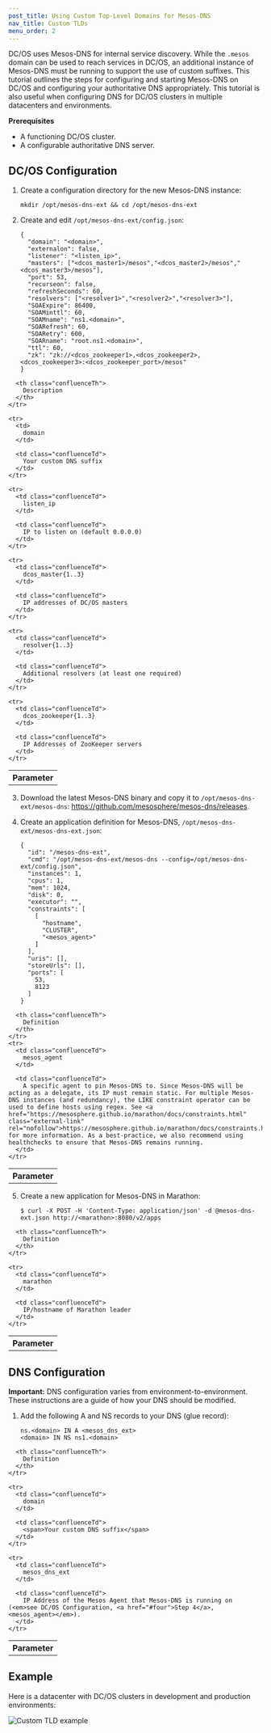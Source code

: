 ```yaml
---
post_title: Using Custom Top-Level Domains for Mesos-DNS
nav_title: Custom TLDs
menu_order: 2
---
```


DC/OS uses Mesos-DNS for internal service discovery. While the `.mesos` domain can be used to reach services in DC/OS, an additional instance of Mesos-DNS must be running to support the use of custom suffixes. This tutorial outlines the steps for configuring and starting Mesos-DNS on DC/OS and configuring your authoritative DNS appropriately. This tutorial is also useful when configuring DNS for DC/OS clusters in multiple datacenters and environments.

**Prerequisites**

*   A functioning DC/OS cluster.
*   A configurable authoritative DNS server.

## DC/OS Configuration

1.  Create a configuration directory for the new Mesos-DNS instance:

        mkdir /opt/mesos-dns-ext && cd /opt/mesos-dns-ext

2.  Create and edit `/opt/mesos-dns-ext/config.json`:

        {
          "domain": "<domain>",
          "externalon": false,
          "listener": "<listen_ip>",
          "masters": ["<dcos_master1>/mesos","<dcos_master2>/mesos","<dcos_master3>/mesos"],
          "port": 53,
          "recurseon": false,
          "refreshSeconds": 60,
          "resolvers": ["<resolver1>","<resolver2>","<resolver3>"],
          "SOAExpire": 86400,
          "SOAMinttl": 60,
          "SOAMname": "ns1.<domain>",
          "SOARefresh": 60,
          "SOARetry": 600,
          "SOARname": "root.ns1.<domain>",
          "ttl": 60,
          "zk": "zk://<dcos_zookeeper1>,<dcos_zookeeper2>,<dcos_zookeeper3>:<dcos_zookeeper_port>/mesos"
        }

<table class="table">
  <tbody>
    <tr>
      <th class="confluenceTh">
        Parameter
      </th>

      <th class="confluenceTh">
        Description
      </th>
    </tr>

    <tr>
      <td>
        domain
      </td>

      <td class="confluenceTd">
        Your custom DNS suffix
      </td>
    </tr>

    <tr>
      <td class="confluenceTd">
        listen_ip
      </td>

      <td class="confluenceTd">
        IP to listen on (default 0.0.0.0)
      </td>
    </tr>

    <tr>
      <td class="confluenceTd">
        dcos_master{1..3}
      </td>

      <td class="confluenceTd">
        IP addresses of DC/OS masters
      </td>
    </tr>

    <tr>
      <td class="confluenceTd">
        resolver{1..3}
      </td>

      <td class="confluenceTd">
        Additional resolvers (at least one required)
      </td>
    </tr>

    <tr>
      <td class="confluenceTd">
        dcos_zookeeper{1..3}
      </td>

      <td class="confluenceTd">
        IP Addresses of ZooKeeper servers
      </td>
    </tr>
  </tbody>
</table>

3.  Download the latest Mesos-DNS binary and copy it to `/opt/mesos-dns-ext/mesos-dns`: <https://github.com/mesosphere/mesos-dns/releases>.

4.  <a name="four"></a>Create an application definition for Mesos-DNS, `/opt/mesos-dns-ext/mesos-dns-ext.json`:

        {
          "id": "/mesos-dns-ext",
          "cmd": "/opt/mesos-dns-ext/mesos-dns --config=/opt/mesos-dns-ext/config.json",
          "instances": 1,
          "cpus": 1,
          "mem": 1024,
          "disk": 0,
          "executor": "",
          "constraints": [
            [
              "hostname",
              "CLUSTER",
              "<mesos_agent>"
            ]
          ],
          "uris": [],
          "storeUrls": [],
          "ports": [
            53,
            8123
          ]
        }

<table class="table">
  <tbody>
    <tr>
      <th class="confluenceTh">
        Parameter
      </th>

      <th class="confluenceTh">
        Definition
      </th>
    </tr>
    <tr>
      <td class="confluenceTd">
        mesos_agent
      </td>

      <td class="confluenceTd">
        A specific agent to pin Mesos-DNS to. Since Mesos-DNS will be acting as a delegate, its IP must remain static. For multiple Mesos-DNS instances (and redundancy), the LIKE constraint operator can be used to define hosts using regex. See <a href="https://mesosphere.github.io/marathon/docs/constraints.html" class="external-link" rel="nofollow">https://mesosphere.github.io/marathon/docs/constraints.html</a> for more information. As a best-practice, we also recommend using healthchecks to ensure that Mesos-DNS remains running.
      </td>
    </tr>
  </tbody>
</table>

5.  Create a new application for Mesos-DNS in Marathon:

        $ curl -X POST -H 'Content-Type: application/json' -d @mesos-dns-ext.json http://<marathon>:8080/v2/apps


<table class="table">
  <tbody>
    <tr>
      <th class="confluenceTh">
        Parameter
      </th>

      <th class="confluenceTh">
        Definition
      </th>
    </tr>

    <tr>
      <td class="confluenceTd">
        marathon
      </td>

      <td class="confluenceTd">
        IP/hostname of Marathon leader
      </td>
    </tr>
  </tbody>
</table>

## DNS Configuration

**Important:** DNS configuration varies from environment-to-environment. These instructions are a guide of how your DNS should be modified.

1.  Add the following A and NS records to your DNS (glue record):

        ns.<domain> IN A <mesos_dns_ext>
        <domain> IN NS ns1.<domain>


<table class="table">
  <tbody>
    <tr>
      <th class="confluenceTh">
        Parameter
      </th>

      <th class="confluenceTh">
        Definition
      </th>
    </tr>

    <tr>
      <td class="confluenceTd">
        domain
      </td>

      <td class="confluenceTd">
        <span>Your custom DNS suffix</span>
      </td>
    </tr>

    <tr>
      <td class="confluenceTd">
        mesos_dns_ext
      </td>

      <td class="confluenceTd">
        IP Address of the Mesos Agent that Mesos-DNS is running on (<em>see DC/OS Configuration, <a href="#four">Step 4</a>, <mesos_agent></em>).
      </td>
    </tr>
  </tbody>
</table>

## Example

Here is a datacenter with DC/OS clusters in development and production environments:

![Custom TLD example](img/cust-domain.png)
